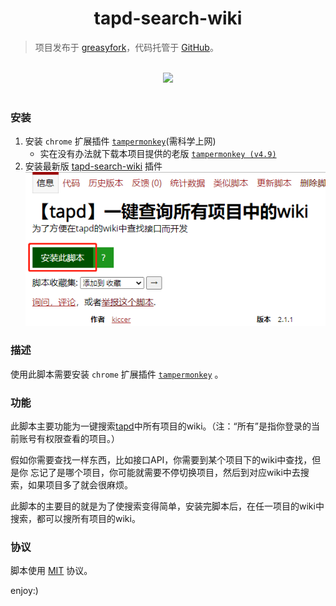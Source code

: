 <h1 align="center">tapd-search-wiki</h1>

> 项目发布于 [greasyfork](https://greasyfork.org/zh-CN/scripts/418789-tapd-%E4%B8%80%E9%94%AE%E6%9F%A5%E8%AF%A2%E6%89%80%E6%9C%89%E9%A1%B9%E7%9B%AE%E4%B8%AD%E7%9A%84wiki)，代码托管于 [GitHub](https://github.com/kiccer/tapd-search-wiki)。

<br>

<div align="center">
    <img src="./img/demo_1.gif" width="600" />
</div>

<br>









































### 安装
1. 安装 `chrome` 扩展插件 [`tampermonkey`](https://chrome.google.com/webstore/detail/tampermonkey/dhdgffkkebhmkfjojejmpbldmpobfkfo?hl=zh-CN)(需科学上网)
    - 实在没有办法就下载本项目提供的老版 [`tampermonkey (v4.9)`](./resources/Tampermonkey_v4.9/Tampermonkey_v4.9.crx{:download})
1. 安装最新版 [tapd-search-wiki](https://greasyfork.org/zh-CN/scripts/418789-tapd-%E4%B8%80%E9%94%AE%E6%9F%A5%E8%AF%A2%E6%89%80%E6%9C%89%E9%A1%B9%E7%9B%AE%E4%B8%AD%E7%9A%84wiki) 插件
![](./img/install.png)

### 描述

使用此脚本需要安装 `chrome` 扩展插件 [`tampermonkey`](https://chrome.google.com/webstore/detail/tampermonkey/dhdgffkkebhmkfjojejmpbldmpobfkfo?hl=zh-CN) 。

### 功能

此脚本主要功能为一键搜索[tapd](https://www.tapd.cn/)中所有项目的wiki。（注：“所有”是指你登录的当前账号有权限查看的项目。）

假如你需要查找一样东西，比如接口API，你需要到某个项目下的wiki中查找，但是你 忘记了是哪个项目，你可能就需要不停切换项目，然后到对应wiki中去搜索，如果项目多了就会很麻烦。

此脚本的主要目的就是为了使搜索变得简单，安装完脚本后，在任一项目的wiki中搜索，都可以搜所有项目的wiki。

### 协议

脚本使用 [MIT](https://github.com/kiccer/tapd-search-wiki/blob/main/LICENSE) 协议。 

enjoy:)
